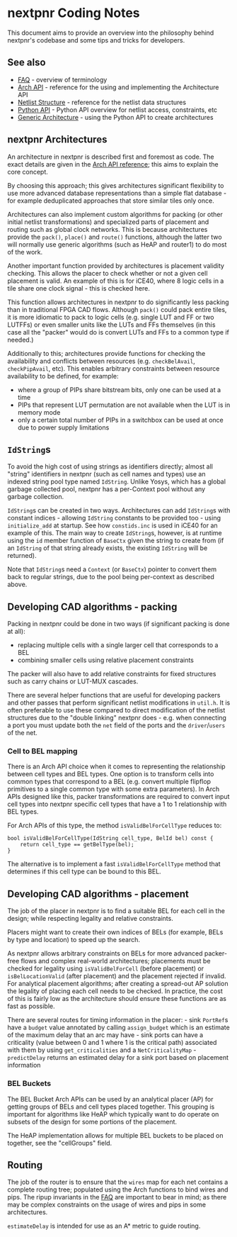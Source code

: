# nextpnr Coding Notes

This document aims to provide an overview into the philosophy behind nextpnr's codebase and some tips and tricks for developers.

## See also

 - [FAQ](faq.md) - overview of terminology
 - [Arch API](archapi.md) - reference for the using and implementing the Architecture API
 - [Netlist Structure](netlist.md) - reference for the netlist data structures
 - [Python API](python.md) - Python API overview for netlist access, constraints, etc
 - [Generic Architecture](generic.md) - using the Python API to create architectures

## nextpnr Architectures

An architecture in nextpnr is described first and foremost as code. The exact details are given in the [Arch API reference](archapi.md); this aims to explain the core concept.

By choosing this approach; this gives architectures significant flexibility to use more advanced database representations than a simple flat database - for example deduplicated approaches that store similar tiles only once.

Architectures can also implement custom algorithms for packing (or other initial netlist transformations) and specialized parts of placement and routing such as global clock networks. This is because architectures provide the `pack()`, `place()` and `route()` functions, although the latter two will normally use generic algorithms (such as HeAP and router1) to do most of the work.

Another important function provided by architectures is placement validity checking. This allows the placer to check whether or not a given cell placement is valid. An example of this is for iCE40, where 8 logic cells in a tile share one clock signal - this is checked here.

This function allows architectures in nextpnr to do significantly less packing than in traditional FPGA CAD flows. Although `pack()` could pack entire tiles, it is more idiomatic to pack to logic cells (e.g. single LUT and FF or two LUTFFs) or even smaller units like the LUTs and FFs themselves (in this case all the "packer" would do is convert LUTs and FFs to a common type if needed.)

Additionally to this; architectures provide functions for checking the availability and conflicts between resources (e.g. `checkBelAvail`, `checkPipAvail`, etc). This enables arbitrary constraints between resource availability to be defined, for example:

 - where a group of PIPs share bitstream bits, only one can be used at a time
 - PIPs that represent LUT permutation are not available when the LUT is in memory mode
 - only a certain total number of PIPs in a switchbox can be used at once due to power supply limitations

## `IdString`s

To avoid the high cost of using strings as identifiers directly; almost all "string" identifiers in nextpnr (such as cell names and types) use an indexed string pool type named `IdString`. Unlike Yosys, which has a global garbage collected pool, nextpnr has a per-Context pool without any garbage collection.

`IdString`s can be created in two ways. Architectures can add `IdString`s with constant indices - allowing `IdString` constants to be provided too - using `initialize_add` at startup. See how `constids.inc` is used in iCE40 for an example of this. The main way to create `IdString`s, however, is at runtime using the `id` member function of `BaseCtx` given the string to create from (if an `IdString` of that string already exists, the existing `IdString` will be returned).

Note that `IdString`s need a `Context` (or `BaseCtx`) pointer to convert them back to regular strings, due to the pool being per-context as described above.

## Developing CAD algorithms - packing

Packing in nextpnr could be done in two ways (if significant packing is done at all):
 - replacing multiple cells with a single larger cell that corresponds to a BEL
 - combining smaller cells using relative placement constraints

The packer will also have to add relative constraints for fixed structures such as carry chains or LUT-MUX cascades.

There are several helper functions that are useful for developing packers and other passes that perform significant netlist modifications in `util.h`. It is often preferable to use these compared to direct modification of the netlist structures due to the "double linking" nextpnr does - e.g. when connecting a port you must update both the `net` field of the ports and the `driver`/`users` of the net.

### Cell to BEL mapping

There is an Arch API choice when it comes to representing the relationship
between cell types and BEL types.  One option is to transform cells into
common types that correspond to a BEL (e.g. convert multiple flipflop
primitives to a single common type with some extra parameters). In Arch APIs
designed like this, packer transformations are required to convert input cell
types into nextpnr specific cell types that have a 1 to 1 relationship with
BEL types.

For Arch APIs of this type, the method `isValidBelForCellType` reduces to:

```
bool isValidBelForCellType(IdString cell_type, BelId bel) const {
    return cell_type == getBelType(bel);
}
```

The alternative is to implement a fast `isValidBelForCellType` method that
determines if this cell type can be bound to this BEL.

## Developing CAD algorithms - placement

The job of the placer in nextpnr is to find a suitable BEL for each cell in the design; while respecting legality and relative constraints.

Placers might want to create their own indices of BELs (for example, BELs by type and location) to speed up the search.

As nextpnr allows arbitrary constraints on BELs for more advanced packer-free flows and complex real-world architectures; placements must be checked for legality using `isValidBelForCell` (before placement) or `isBelLocationValid` (after placement) and the placement rejected if invalid. For analytical placement algorithms; after creating a spread-out AP solution the legality of placing each cell needs to be checked. In practice, the cost of this is fairly low as the architecture should ensure these functions are as fast as possible.

There are several routes for timing information in the placer:
    - sink `PortRef`s have a `budget` value annotated by calling `assign_budget` which is an estimate of the maximum delay that an arc may have
    - sink ports can have a criticality (value between 0 and 1 where 1 is the critical path) associated with them by using `get_criticalities` and a `NetCriticalityMap`
    - `predictDelay` returns an estimated delay for a sink port based on placement information


### BEL Buckets

The BEL Bucket Arch APIs can be used by an analytical placer (AP) for getting 
groups of BELs and cell types placed together.  This grouping is important for
algorithms like HeAP which typically want to do operate on subsets of the
design for some portions of the placement.

The HeAP implementation allows for multiple BEL buckets to be placed on 
together, see the "cellGroups" field.

## Routing

The job of the router is to ensure that the `wires` map for each net contains a complete routing tree; populated using the Arch functions to bind wires and pips. The ripup invariants in the [FAQ](faq.md) are important to bear in mind; as there may be complex constraints on the usage of wires and pips in some architectures.

`estimateDelay` is intended for use as an A* metric to guide routing.

